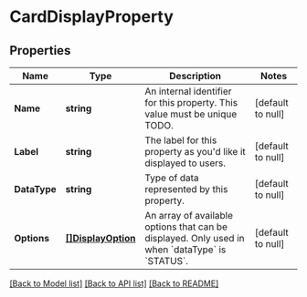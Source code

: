# CardDisplayProperty

## Properties
Name | Type | Description | Notes
------------ | ------------- | ------------- | -------------
**Name** | **string** | An internal identifier for this property. This value must be unique TODO. | [default to null]
**Label** | **string** | The label for this property as you&#x27;d like it displayed to users. | [default to null]
**DataType** | **string** | Type of data represented by this property. | [default to null]
**Options** | [**[]DisplayOption**](DisplayOption.md) | An array of available options that can be displayed. Only used in when &#x60;dataType&#x60; is &#x60;STATUS&#x60;. | [default to null]

[[Back to Model list]](../README.md#documentation-for-models) [[Back to API list]](../README.md#documentation-for-api-endpoints) [[Back to README]](../README.md)

